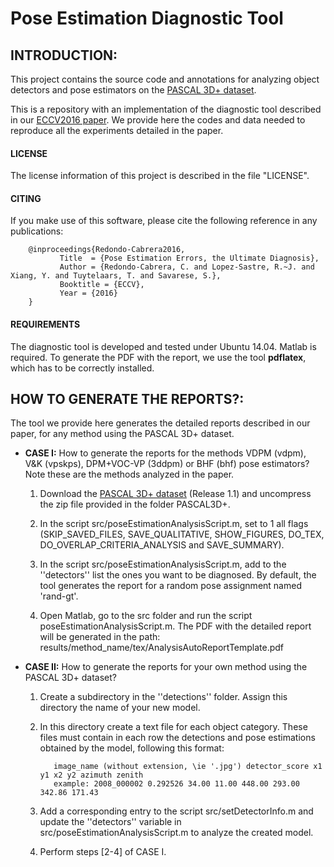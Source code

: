 # Pose Estimation Diagnostic Tool

## INTRODUCTION:

This project contains the source code and annotations for analyzing object detectors and pose estimators on the [PASCAL 3D+ dataset](http://cvgl.stanford.edu/projects/pascal3d.html).

This is a repository with an implementation of the diagnostic tool described in our [ECCV2016 paper](https://gram.web.uah.es/data/publications/eccv2016-redondo.pdf). We provide here the codes and data needed to reproduce all the experiments detailed in the paper. 


#### LICENSE

The license information of this project is described in the file "LICENSE".

#### CITING

If you make use of this software, please cite the following reference in any publications:  

        @inproceedings{Redondo-Cabrera2016,
               Title  = {Pose Estimation Errors, the Ultimate Diagnosis},
               Author = {Redondo-Cabrera, C. and Lopez-Sastre, R.~J. and Xiang, Y. and Tuytelaars, T. and Savarese, S.},
               Booktitle = {ECCV},
               Year = {2016}
        }

#### REQUIREMENTS

The diagnostic tool is developed and tested under Ubuntu 14.04. Matlab is required.
To generate the PDF with the report, we use the tool **pdflatex**, which has to be correctly installed.

## HOW TO GENERATE THE REPORTS?:
The tool we provide here generates the detailed reports described in our paper, for any method using the PASCAL 3D+ dataset.


   + **CASE I:** How to generate the reports for the methods VDPM (vdpm), V&K (vpskps), DPM+VOC-VP (3ddpm) or BHF (bhf) pose estimators? Note these are the methods analyzed in the paper.

       1) Download the [PASCAL 3D+ dataset](http://cvgl.stanford.edu/projects/pascal3d.html) (Release 1.1) and uncompress the zip file provided in the folder PASCAL3D+.

      2) In the script src/poseEstimationAnalysisScript.m, set to 1 all flags (SKIP_SAVED_FILES, SAVE_QUALITATIVE, SHOW_FIGURES, DO_TEX, DO_OVERLAP_CRITERIA_ANALYSIS and SAVE_SUMMARY). 
       
     3) In the script src/poseEstimationAnalysisScript.m, add to the ''detectors'' list the ones you want to be diagnosed. By default, the tool generates the report for a random pose assignment named 'rand-gt'.
   
      4) Open Matlab, go to the src folder and run the script poseEstimationAnalysisScript.m. The PDF with the detailed report will be generated in the path: results/method_name/tex/AnalysisAutoReportTemplate.pdf
      

   + **CASE II:** How to generate the reports for your own method using the PASCAL 3D+ dataset?

       1) Create a subdirectory in the ''detections'' folder. Assign this directory the name of your new model.
         
       2) In this directory create a text file for each object category. These files must contain in each row the detections and pose estimations obtained by the model, following this format:

                 image_name (without extension, \ie '.jpg') detector_score x1 y1 x2 y2 azimuth zenith
                 example: 2008_000002 0.292526 34.00 11.00 448.00 293.00 342.86 171.43                 
   
       3) Add a corresponding entry to the script src/setDetectorInfo.m and update the ''detectors'' variable in src/poseEstimationAnalysisScript.m to analyze the created model.       

       4) Perform steps [2-4]  of CASE I.
